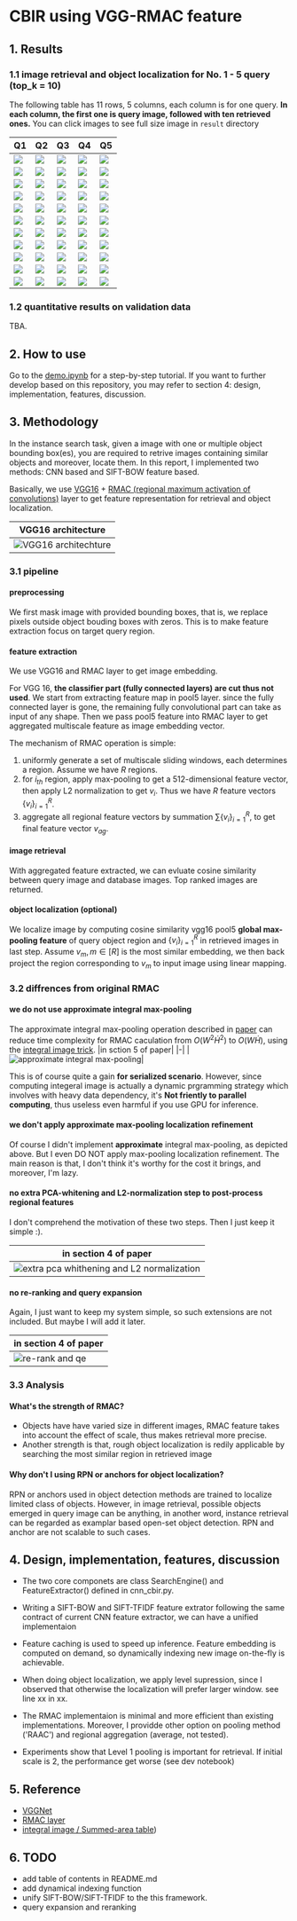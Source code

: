 # CBIR using VGG-RMAC feature



## 1. Results

### 1.1 image retrieval and object localization for No. 1 - 5 query (top_k = 10)

The following table has 11 rows, 5 columns, each column is for one query. **In each column, the first one is query image, followed with ten retrieved ones.**
You can click images to see full size image in `result` directory

| Q1 | Q2 | Q3 | Q4 | Q5 |
| - | - | - | - | - |
| ![](result/Q1/match_top_0.png) | ![](result/Q2/match_top_0.png) | ![](result/Q3/match_top_0.png) | ![](result/Q4/match_top_0.png) | ![](result/Q5/match_top_0.png) |
| ![](result/Q1/match_top_1.png) | ![](result/Q2/match_top_1.png) | ![](result/Q3/match_top_1.png) | ![](result/Q4/match_top_1.png) | ![](result/Q5/match_top_1.png) |
| ![](result/Q1/match_top_2.png) | ![](result/Q2/match_top_2.png) | ![](result/Q3/match_top_2.png) | ![](result/Q4/match_top_2.png) | ![](result/Q5/match_top_2.png) |
| ![](result/Q1/match_top_3.png) | ![](result/Q2/match_top_3.png) | ![](result/Q3/match_top_3.png) | ![](result/Q4/match_top_3.png) | ![](result/Q5/match_top_3.png) |
| ![](result/Q1/match_top_4.png) | ![](result/Q2/match_top_4.png) | ![](result/Q3/match_top_4.png) | ![](result/Q4/match_top_4.png) | ![](result/Q5/match_top_4.png) |
| ![](result/Q1/match_top_5.png) | ![](result/Q2/match_top_5.png) | ![](result/Q3/match_top_5.png) | ![](result/Q4/match_top_5.png) | ![](result/Q5/match_top_5.png) |
| ![](result/Q1/match_top_6.png) | ![](result/Q2/match_top_6.png) | ![](result/Q3/match_top_6.png) | ![](result/Q4/match_top_6.png) | ![](result/Q5/match_top_6.png) |
| ![](result/Q1/match_top_7.png) | ![](result/Q2/match_top_7.png) | ![](result/Q3/match_top_7.png) | ![](result/Q4/match_top_7.png) | ![](result/Q5/match_top_7.png) |
| ![](result/Q1/match_top_8.png) | ![](result/Q2/match_top_8.png) | ![](result/Q3/match_top_8.png) | ![](result/Q4/match_top_8.png) | ![](result/Q5/match_top_8.png) |
| ![](result/Q1/match_top_9.png) | ![](result/Q2/match_top_9.png) | ![](result/Q3/match_top_9.png) | ![](result/Q4/match_top_9.png) | ![](result/Q5/match_top_9.png) |
| ![](result/Q1/match_top_10.png) | ![](result/Q2/match_top_10.png) | ![](result/Q3/match_top_10.png) | ![](result/Q4/match_top_10.png) | ![](result/Q5/match_top_10.png) |

### 1.2 quantitative results on validation data

TBA.


## 2. How to use

Go to the [demo.ipynb](https://github.com/rayleizhu/CNN-CBIR/blob/master/Demo.ipynb) for a step-by-step tutorial. 
If you want to further develop based on this repository, you may refer to section 4:  design, implementation, features, discussion.


## 3. Methodology

In the instance search task, given a image with one or multiple object bounding box(es), you are required to retrive images containing similar objects and moreover, locate them. In this report, I implemented two methods:  CNN based and SIFT-BOW feature based. 

Basically, we use [VGG16](https://arxiv.org/pdf/1409.1556.pdf) + [RMAC (regional maximum activation of convolutions)](https://arxiv.org/pdf/1511.05879.pdf) layer to get feature representation for retrieval and object localization.

| VGG16 architecture |
|-|
|![VGG16 architechture](assets/VGG16-architecture-16.png "VGG16 architechture")|

### 3.1 pipeline

#### preprocessing
We first mask image with provided bounding boxes, that is, we replace pixels outside object bouding boxes with zeros. This is to make feature extraction focus on target query region.

#### feature extraction
We use VGG16 and RMAC layer to get image embedding.

For VGG 16, **the classifier part (fully connected layers) are cut thus not used**. We start from extracting feature map in pool5 layer. since the fully connected layer is gone, the remaining fully convolutional part can take as input of any shape. Then we pass pool5 feature into RMAC layer to get aggregated multiscale feature as image embedding vector.

The mechanism of RMAC operation is simple:
1. uniformly generate a set of multiscale sliding windows, each determines a region. Assume we have $R$ regions.
2. for $i_{th}$ region, apply max-pooling to get a 512-dimensional feature vector, then apply L2 normalization to get  $v_{i}$. Thus we have $R$ feature vectors $\{ v_{i} \}_{i=1}^R$.
3. aggregate all regional feature vectors by summation $\sum\{ v_{i} \}_{i=1}^R$, to get final feature vector $v_{ag}$.

#### image retrieval
With aggregated feature extracted, we can evluate cosine similarity between query image and database images. Top ranked images are returned.

#### object localization (optional)
We localize image by computing cosine similarity vgg16 pool5  **global max-pooling feature** of query object region and $\{ v_{i} \}_{i=1}^R$ in retrieved images in last step. Assume $v_m, m \in [R]$ is the most similar embedding, we then back project the region corresponding to $v_m$ to input image using linear mapping.


### 3.2 diffrences from original RMAC

#### we do not use approximate integral max-pooling

The approximate integral max-pooling operation described in [paper](https://arxiv.org/pdf/1511.05879.pdf) can reduce time complexity for RMAC caculation from $O(W^2 \dot H^2)$ to $O(W \dot H)$, using the [integral image trick](https://en.wikipedia.org/wiki/Summed-area_table). 
|in sction 5 of paper|
|-|
|![approximate integral max-pooling](assets/approximated_max_pooling.png)|

This is of course quite a gain **for serialized scenario**. However, since computing integeral image is actually a dynamic prgramming strategy which involves with heavy data dependency, it's **Not friently to parallel computing**, thus useless even harmful if you use GPU for inference.

#### we don't apply approximate max-pooling localization refinement

Of course I didn't implement **approximate** integral max-pooling, as depicted above. But I even DO NOT apply max-pooling localization refinement. The main reason is that, I don't think it's worthy for the cost it brings, and moreover, I'm lazy. 

#### no extra PCA-whitening  and L2-normalization step to post-process regional features

I don't comprehend the motivation of these two steps. Then I just keep it simple :).

|in section 4 of paper|
|-|
|![extra pca whithening and L2 normalization](assets/pca_l2.png)|

#### no re-ranking and query expansion

Again, I just want to keep my system simple, so such extensions are not included. But maybe I will add it later.

|in section 4 of paper|
|-|
|![re-rank and qe](assets/rerank_qe.png)|


### 3.3 Analysis


#### What's the strength of RMAC?
* Objects have have varied size in different images, RMAC feature takes into account the effect of scale, thus makes retrieval more precise.
* Another strength is that, rough object localization is redily applicable by searching the most similar region in retrieved image

#### Why don't I using RPN or anchors for object localization?
RPN or anchors used in object detection methods are trained to localize limited class of objects. However, in image retrieval, possible objects emerged in query image can be anything, in another word, instance retrieval can be regarded as examplar based open-set object detection. RPN and anchor are not scalable to such cases.



## 4.  Design, implementation, features, discussion

* The two core componets are class SearchEngine() and FeatureExtractor() defined in cnn_cbir.py. 

* Writing a SIFT-BOW and SIFT-TFIDF feature extrator following the same contract of current CNN feature extractor, we can have a unified implementaion

* Feature caching is used to speed up inference. Feature embedding is computed on demand, so dynamically indexing new image on-the-fly is achievable.

* When doing object localization, we apply level supression, since I observed that otherwise the localization will prefer larger window. see line xx in xx.

* The RMAC implementaion is minimal and more efficient than existing implementations. Moreover, I providde other option on pooling method ('RAAC') and regional aggregation (average, not tested).

* Experiments show that Level 1 pooling is important for retrieval. If initial scale is 2, the performance get worse (see dev notebook)



## 5.  Reference

* [VGGNet](https://arxiv.org/pdf/1409.1556.pdf)
* [RMAC layer](https://arxiv.org/pdf/1511.05879.pdf)
* [integral image / Summed-area table](https://en.wikipedia.org/wiki/Summed-area_table))


## 6. TODO

* add table of contents in README.md
* add dynamical indexing function
* unify SIFT-BOW/SIFT-TFIDF to the this framework.
* query expansion and reranking

